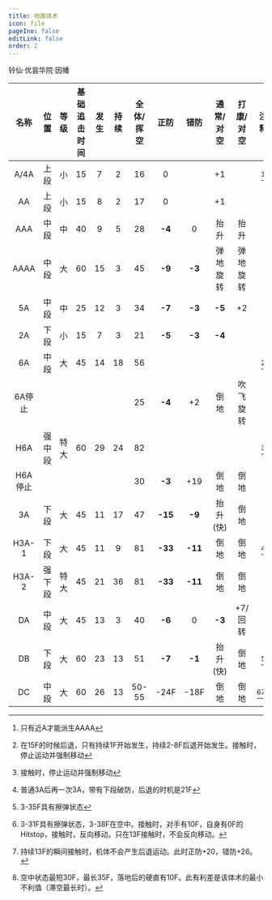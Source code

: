 ```yaml
---
title: 地面体术
icon: file
pageIno: false
editLink: false
order: 2
---
```

铃仙·优昙华院·因幡

|名称|位置|等级|基础追击时间|发生|持续|全体/挥空|正防|错防|通常/对空|打康/对空|注释|
|:--:|:--:|:-:|:-----:|:--:|:-:|:--:|:-:|:--:|:--:|:-:|:-:|
|A/4A|上段|小|15|7|2|16|0||+1||[^1]|
|AA|上段|小|15|8|2|17|0||+1||
|AAA|中段|中|40|9|5|28|**-4**|0|抬升|抬升|
|AAAA|中段|大|60|15|3|45|**-9**|**-3**|弹地旋转|弹地旋转|
|5A|中段|中|25|12|3|34|**-7**|**-3**|**-5**|+2|
|2A|下段|小|15|7|3|21|**-5**|**-3**|**-4**||
|6A|中段|大|45|14|18|56|||||[^2]|
|6A停止||||||25|**-4**|+2|倒地|吹飞旋转|
|H6A|强中段|特大|60|29|24|82|||||[^3]|
|H6A停止||||||30|**-3**|+19|倒地|倒地|
|3A|下段|大|45|11|17|47|**-15**|**-9**|抬升(快)|倒地|
|H3A-1|下段|大|45|11|9|81|**-33**|**-11**|倒地|倒地|[^4]|
|H3A-2|强下段|特大|45|21|36|81|**-33**|**-11**|倒地|倒地|
|DA|中段|大|45|13|3|40|**-6**|0|**-3**|+7/回转|
|DB|下段|大|60|23|13|51|**-7**|**-1**|抬升(快)|倒地|[^5]|
|DC|中段|大|60|26|13|50-55|-24F|-18F|倒地|倒地|[^6][^7][^8]|


[^1]: 只有近A才能派生AAAA
[^2]: 在15F的时候后退，只有持续1F开始发生，持续2-8F后退开始发生。接触时，停止运动并强制移动
[^3]: 接触时，停止运动并强制移动
[^4]: 普通3A后再一次3A，带有下段破防，后退的时机是21F
[^5]: 3-35F具有擦弹状态
[^6]: 3-31F具有擦弹状态，3-38F在空中。接触时，对手有10F，自身有0F的Hitstop，接触时，反向移动。只在13F接触时，不会反向移动。
[^7]: 持续13F的瞬间接触时，机体不会产生后退运动。此时正防+20，错防+26。
[^8]: 空中状态最短30F，最长35F，落地后的硬直有10F。此有利差是该体术的最小不利值（滞空最长时）。


